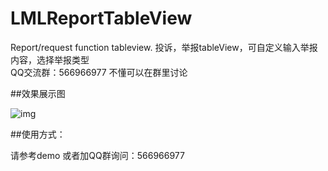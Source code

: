 # LMLReportTableView
Report/request function tableview.     投诉，举报tableView，可自定义输入举报内容，选择举报类型
<br>QQ交流群：566966977   不懂可以在群里讨论

##效果展示图

![img](https://github.com/liaodalin19903/LMLReportTableView/blob/master/LMLReportTableView.gif)

##使用方式：

请参考demo 或者加QQ群询问：566966977
